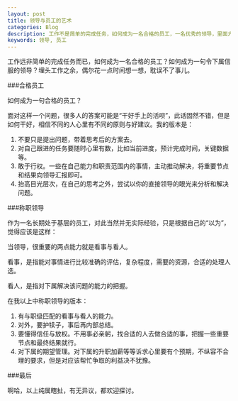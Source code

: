 ```yaml
---
layout: post
title: 领导与员工的艺术
categories: Blog
description: 工作不是简单的完成任务，如何成为一名合格的员工，一名优秀的领导，里面大有学问。
keywords: 领导, 员工
---
```


工作远非简单的完成任务而已，如何成为一名合格的员工？如何成为一句令下属信服的领导？埋头工作之余，偶尔花一点时间想一想，耽误不了事儿。

###合格员工

如何成为一句合格的员工？

面对这样一个问题，很多人的答案可能是“干好手上的活呗”，此话固然不错，但是如何干好，相信不同的人心里有不同的原则与好建议。我的版本是：

1. 不要只是提出问题，带着思考后的方案去。
2. 对自己跟进的任务要随时心里有数，比如当前进度，预计完成时间，关键数据等。
3. 敢于行权。一些在自己能力和职责范围内的事情，主动推动解决，将重要节点和结果向领导汇报即可。
4. 抬高目光层次，在自己的思考之外，尝试以你的直接领导的眼光来分析和解决问题。

###称职领导

作为一名长期处于基层的员工，对此当然并无实际经验，只是根据自己的“以为”，觉得应该是这样：

当领导，很重要的两点能力就是看事与看人。

看事，是指能对事情进行比较准确的评估，复杂程度，需要的资源，合适的处理人选。

看人，是指对下属解决该问题的能力的把握。

在我以上中称职领导的版本：

1. 有与职级匹配的看事与看人的能力。
2. 对外，要护犊子，事后再内部总结。
3. 要懂得信任与放权。不用事必亲躬，找合适的人去做合适的事，把握一些重要节点和最终结果就行。
4. 对下属的期望管理。对下属的升职加薪等等诉求心里要有个预期，不纵容不合理的要求，但是对应该帮忙争取的利益决不犹豫。

###最后

啊哈，以上纯属瞎扯，有无异议，都欢迎探讨。
